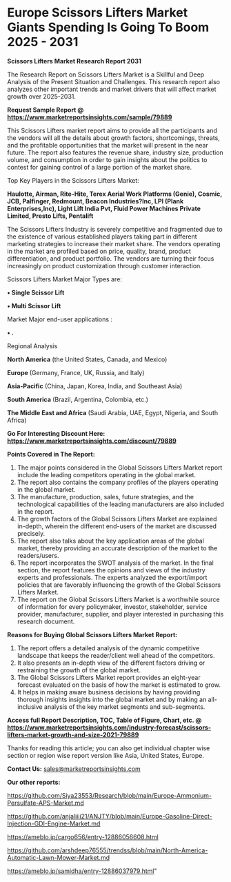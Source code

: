 # Europe Scissors Lifters Market Giants Spending Is Going To Boom 2025 - 2031

<strong>Scissors Lifters Market Research Report 2031</strong>

The Research Report on Scissors Lifters Market is a Skillful and Deep Analysis of the Present Situation and Challenges. This research report also analyzes other important trends and market drivers that will affect market growth over 2025-2031.

<strong>Request Sample Report @ <a href=https://www.marketreportsinsights.com/sample/79889>https://www.marketreportsinsights.com/sample/79889</a></strong>

This Scissors Lifters market report aims to provide all the participants and the vendors will all the details about growth factors, shortcomings, threats, and the profitable opportunities that the market will present in the near future. The report also features the revenue share, industry size, production volume, and consumption in order to gain insights about the politics to contest for gaining control of a large portion of the market share.

Top Key Players in the Scissors Lifters Market:

<strong>Haulotte, Airman, Rite-Hite, Terex Aerial Work Platforms (Genie), Cosmic, JCB, Palfinger, Redmount, Beacon Industries?Inc, LPI (Plank Enterprises,Inc), Light Lift India Pvt, Fluid Power Machines Private Limited, Presto Lifts, Pentalift</strong>

The Scissors Lifters Industry is severely competitive and fragmented due to the existence of various established players taking part in different marketing strategies to increase their market share. The vendors operating in the market are profiled based on price, quality, brand, product differentiation, and product portfolio. The vendors are turning their focus increasingly on product customization through customer interaction.

Scissors Lifters Market Major Types are:

<strong>• Single Scissor Lift

• Multi Scissor Lift</strong>

Market Major end-user applications :

<strong>• .</strong>

Regional Analysis

</u><strong><b>North America</b></strong> (the United States, Canada, and Mexico)

<strong><b>Europe </b></strong>(Germany, France, UK, Russia, and Italy)

<strong><b>Asia-Pacific</b></strong> (China, Japan, Korea, India, and Southeast Asia)

<strong><b>South America</b></strong> (Brazil, Argentina, Colombia, etc.)

<strong><b>The Middle East and Africa</b></strong> (Saudi Arabia, UAE, Egypt, Nigeria, and South Africa)

<strong>Go For Interesting Discount Here: <a href=https://www.marketreportsinsights.com/discount/79889>https://www.marketreportsinsights.com/discount/79889</a></strong>

<strong>Points Covered in The Report:</strong>
<ol>
  <li>The major points considered in the Global Scissors Lifters Market report include the leading competitors operating in the global market.</li>
  <li>The report also contains the company profiles of the players operating in the global market.</li>
  <li>The manufacture, production, sales, future strategies, and the technological capabilities of the leading manufacturers are also included in the report.</li>
  <li>The growth factors of the Global Scissors Lifters Market are explained in-depth, wherein the different end-users of the market are discussed precisely.</li>
  <li>The report also talks about the key application areas of the global market, thereby providing an accurate description of the market to the readers/users.</li>
  <li>The report incorporates the SWOT analysis of the market. In the final section, the report features the opinions and views of the industry experts and professionals. The experts analyzed the export/import policies that are favorably influencing the growth of the Global Scissors Lifters Market.</li>
  <li>The report on the Global Scissors Lifters Market is a worthwhile source of information for every policymaker, investor, stakeholder, service provider, manufacturer, supplier, and player interested in purchasing this research document.</li>
</ol>
<strong>Reasons for Buying Global Scissors Lifters Market Report:</strong>

<ol>
  <li>The report offers a detailed analysis of the dynamic competitive landscape that keeps the reader/client well ahead of the competitors.</li>
  <li>It also presents an in-depth view of the different factors driving or restraining the growth of the global market.</li>
  <li>The Global Scissors Lifters Market report provides an eight-year forecast evaluated on the basis of how the market is estimated to grow.</li>
  <li>It helps in making aware business decisions by having providing thorough insights insights into the global market and by making an all-inclusive analysis of the key market segments and sub-segments.</li>
</ol>
<strong>Access full Report Description, TOC, Table of Figure, Chart, etc. @ <a href=https://www.marketreportsinsights.com/industry-forecast/scissors-lifters-market-growth-and-size-2021-79889>https://www.marketreportsinsights.com/industry-forecast/scissors-lifters-market-growth-and-size-2021-79889</a></strong>


Thanks for reading this article; you can also get individual chapter wise section or region wise report version like Asia, United States, Europe.

<strong>Contact Us:</strong>
sales@marketreportsinsights.com

<strong>Our other reports:</strong>

<a href=https://github.com/Siya23553/Research/blob/main/Europe-Ammonium-Persulfate-APS-Market.md>https://github.com/Siya23553/Research/blob/main/Europe-Ammonium-Persulfate-APS-Market.md</a>

<a href=https://github.com/anjaliiii21/ANJTY/blob/main/Europe-Gasoline-Direct-Injection-GDI-Engine-Market.md>https://github.com/anjaliiii21/ANJTY/blob/main/Europe-Gasoline-Direct-Injection-GDI-Engine-Market.md</a>

<a href=https://ameblo.jp/cargo656/entry-12886056608.html>https://ameblo.jp/cargo656/entry-12886056608.html</a>

<a href=https://github.com/arshdeep76555/trendss/blob/main/North-America-Automatic-Lawn-Mower-Market.md>https://github.com/arshdeep76555/trendss/blob/main/North-America-Automatic-Lawn-Mower-Market.md</a>

<a href=https://ameblo.jp/samidha/entry-12886037979.html>https://ameblo.jp/samidha/entry-12886037979.html</a>"
